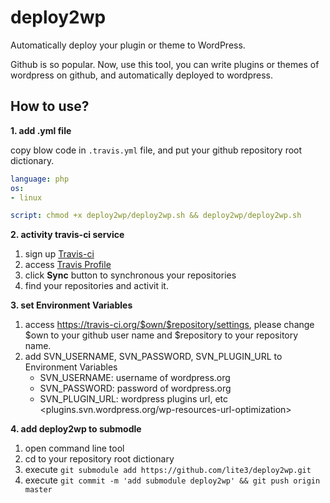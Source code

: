 deploy2wp
=========

Automatically deploy your plugin or theme to WordPress.

Github is so popular. Now, use this tool, you can write plugins or themes of wordpress on github, and automatically deployed to wordpress.

How to use?
-----------

**1. add .yml file**

copy blow code in `.travis.yml` file, and put your github repository root dictionary.
~~~ yml
language: php
os:
- linux

script: chmod +x deploy2wp/deploy2wp.sh && deploy2wp/deploy2wp.sh
~~~

**2. activity travis-ci service**

1. sign up [Travis-ci](https://travis-ci.org/profile)
2. access [Travis Profile](https://travis-ci.org/profile)
3. click **Sync** button to synchronous your repositories
3. find your repositories and activit it.

**3. set Environment Variables**

1. access https://travis-ci.org/$own/$repository/settings,
   please change $own to your github user name and $repository to your repository name.
2. add SVN_USERNAME, SVN_PASSWORD, SVN_PLUGIN_URL to Environment Variables
   - SVN_USERNAME: username of wordpress.org
   - SVN_PASSWORD: password of wordpress.org
   - SVN_PLUGIN_URL: wordpress plugins url, etc <plugins.svn.wordpress.org/wp-resources-url-optimization> 

**4. add deploy2wp to submodle**

1. open command line tool
2. cd to your repository root dictionary
3. execute `git submodule add https://github.com/lite3/deploy2wp.git`
4. execute `git commit -m 'add submodule deploy2wp' && git push origin master`
